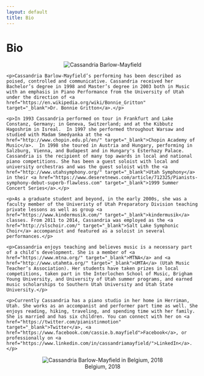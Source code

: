 ```yaml
---
layout: default
title: Bio
---
```


<div class="post">
	<h1 class="pageTitle">Bio</h1>

<center>
<img src="{{ '/assets/img/headshot.jpg' | prepend: site.baseurl }}" alt="Cassandria Barlow-Mayfield">
</center>

    <p>Cassandria Barlow-Mayfield’s performing has been described as poised, controlled and communicative. Cassandria received her Bachelor’s degree in 1998 and Master’s degree in 2003 both in Music with an emphasis in Piano Performance from the University of Utah under the direction of <a href="https://en.wikipedia.org/wiki/Bonnie_Gritton" target="_blank">Dr. Bonnie Gritton</a>.</p>
    
    <p>In 1993 Cassandria performed on tour in Frankfurt and Lake Constanz, Germany; in Geneva, Switzerland; and at the Kibbutz Hagoshrim in Isreal.  In 1997 she performed throughout Warsaw and studied with Madam Smedyanka at the <a href="http://www.chopin.edu.pl/en/" target="_blank">Chopin Academy of Music</a>.  In 1998 she toured in Austria and Hungary, performing in Salzburg, Vienna, and Budapest and in Hungary's Esterhazy Palace. Cassandria is the recipient of many top awards in local and national piano competitions. She has been a guest soloist with local and university orchestras and was the guest soloist with the <a href="http://www.utahsymphony.org/" target="_blank">Utah Symphony</a> in their <a href="https://www.deseretnews.com/article/712325/Pianists-symphony-debut-superb-flawless.com" target="_blank">1999 Summer Concert Series</a>.</p>
    
    <p>As a graduate student and beyond, in the early 2000s, she was a faculty member of the Univeristy of Utah Preparatory Division teaching private lessons as well as group <a href="https://www.kindermusik.com/" target="_blank">kindermusik</a> classes. From 2011 to 2014, Cassandria was employed as the <a href="http://slschoir.com/" target="_blank">Salt Lake Symphonic Choir</a> accompanist and featured as a soloist in several performances.</p>

    <p>Cassandria enjoys teaching and believes music is a necessary part of a child’s development. She is a member of <a href="https://www.mtna.org/" target="_blank">MTNA</a> and <a href="http://www.utahmta.org/" target="_blank">UMTA</a> (Utah Music Teacher’s Association). Her students have taken prizes in local competitions, taken part in the Interlochen School of Music, Brigham Young University, and University of Utah summer programs, and earned music scholarships to Southern Utah University and Utah State University.</p>

    <p>Currently Cassandria has a piano studio in her home in Herriman, Utah. She works as an accompanist and performer part time as well. She enjoys reading, hiking, traveling, and spending time with her family. She is married and has six children. You can connect with her on <a href="https://twitter.com/pianistinmotion" target="_blank">Twitter</a>, <a href="https://www.facebook.com/cassie.b.mayfield">Facebook</a>, or professionally on <a href="https://www.linkedin.com/in/cassandriamayfield/">LinkedIn</a>.</p>

<figure>
    <center>
    <img src="{{ '/assets/img/belgium_2018.jpg' | prepend: site.baseurl }}" alt="Cassandria Barlow-Mayfield in Belgium, 2018">
    <figcaption>Belgium, 2018</figcaption>
    </center>
</figure>

</div>
